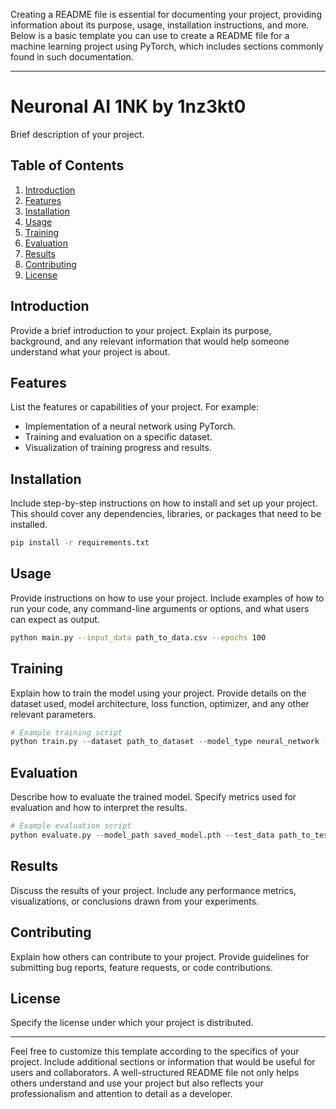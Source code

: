 Creating a README file is essential for documenting your project, providing information about its purpose, usage, installation instructions, and more. Below is a basic template you can use to create a README file for a machine learning project using PyTorch, which includes sections commonly found in such documentation.

---

# Neuronal AI 1NK by 1nz3kt0

Brief description of your project.

## Table of Contents

1. [Introduction](#introduction)
2. [Features](#features)
3. [Installation](#installation)
4. [Usage](#usage)
5. [Training](#training)
6. [Evaluation](#evaluation)
7. [Results](#results)
8. [Contributing](#contributing)
9. [License](#license)

## Introduction

Provide a brief introduction to your project. Explain its purpose, background, and any relevant information that would help someone understand what your project is about.

## Features

List the features or capabilities of your project. For example:
- Implementation of a neural network using PyTorch.
- Training and evaluation on a specific dataset.
- Visualization of training progress and results.

## Installation

Include step-by-step instructions on how to install and set up your project. This should cover any dependencies, libraries, or packages that need to be installed.

```bash
pip install -r requirements.txt
```

## Usage

Provide instructions on how to use your project. Include examples of how to run your code, any command-line arguments or options, and what users can expect as output.

```bash
python main.py --input_data path_to_data.csv --epochs 100
```

## Training

Explain how to train the model using your project. Provide details on the dataset used, model architecture, loss function, optimizer, and any other relevant parameters.

```python
# Example training script
python train.py --dataset path_to_dataset --model_type neural_network --epochs 100
```

## Evaluation

Describe how to evaluate the trained model. Specify metrics used for evaluation and how to interpret the results.

```python
# Example evaluation script
python evaluate.py --model_path saved_model.pth --test_data path_to_test_dataset
```

## Results

Discuss the results of your project. Include any performance metrics, visualizations, or conclusions drawn from your experiments.

## Contributing

Explain how others can contribute to your project. Provide guidelines for submitting bug reports, feature requests, or code contributions.

## License

Specify the license under which your project is distributed.

---

Feel free to customize this template according to the specifics of your project. Include additional sections or information that would be useful for users and collaborators. A well-structured README file not only helps others understand and use your project but also reflects your professionalism and attention to detail as a developer.
